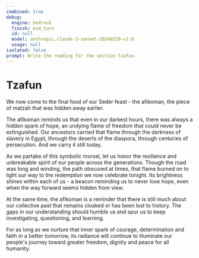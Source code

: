 ```yaml
---
combined: true
debug:
  engine: bedrock
  finish: end_turn
  id: null
  model: anthropic.claude-3-sonnet-20240229-v1:0
  usage: null
isolated: false
prompt: Write the reading for the section tzafun.
---
```


# Tzafun

We now come to the final food of our Seder feast - the afikoman, the piece of matzah that was hidden away earlier.

The afikoman reminds us that even in our darkest hours, there was always a hidden spark of hope, an undying flame of freedom that could never be extinguished. Our ancestors carried that flame through the darkness of slavery in Egypt, through the deserts of the diaspora, through centuries of persecution. And we carry it still today.

As we partake of this symbolic morsel, let us honor the resilience and unbreakable spirit of our people across the generations. Though the road was long and winding, the path obscured at times, that flame burned on to light our way to the redemption we now celebrate tonight. Its brightness shines within each of us - a beacon reminding us to never lose hope, even when the way forward seems hidden from view.

At the same time, the afikoman is a reminder that there is still much about our collective past that remains cloaked or has been lost to history. The gaps in our understanding should humble us and spur us to keep investigating, questioning, and learning.

For as long as we nurture that inner spark of courage, determination and faith in a better tomorrow, its radiance will continue to illuminate our people's journey toward greater freedom, dignity and peace for all humanity.
